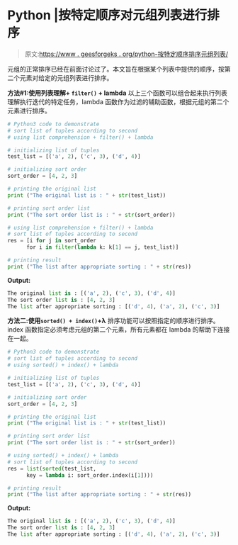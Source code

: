 # Python |按特定顺序对元组列表进行排序

> 原文:[https://www . geesforgeks . org/python-按特定顺序排序元组列表/](https://www.geeksforgeeks.org/python-sort-list-of-tuples-by-specific-ordering/)

元组的正常排序已经在前面讨论过了。本文旨在根据某个列表中提供的顺序，按第二个元素对给定的元组列表进行排序。

**方法#1:使用列表理解+ `filter()` + lambda**
以上三个函数可以组合起来执行列表理解执行迭代的特定任务，lambda 函数作为过滤的辅助函数，根据元组的第二个元素进行排序。

```py
# Python3 code to demonstrate
# sort list of tuples according to second
# using list comprehension + filter() + lambda

# initializing list of tuples
test_list = [('a', 2), ('c', 3), ('d', 4)]

# initializing sort order 
sort_order = [4, 2, 3]

# printing the original list
print ("The original list is : " + str(test_list))

# printing sort order list 
print ("The sort order list is : " + str(sort_order))

# using list comprehension + filter() + lambda
# sort list of tuples according to second
res = [i for j in sort_order 
      for i in filter(lambda k: k[1] == j, test_list)]

# printing result
print ("The list after appropriate sorting : " + str(res))
```

**Output:**

```py
The original list is : [('a', 2), ('c', 3), ('d', 4)]
The sort order list is : [4, 2, 3]
The list after appropriate sorting : [('d', 4), ('a', 2), ('c', 3)]

```

**方法二:使用`sorted() + index()`+λ**
排序功能可以按照指定的顺序进行排序。index 函数指定必须考虑元组的第二个元素，所有元素都在 lambda 的帮助下连接在一起。

```py
# Python3 code to demonstrate
# sort list of tuples according to second
# using sorted() + index() + lambda

# initializing list of tuples
test_list = [('a', 2), ('c', 3), ('d', 4)]

# initializing sort order 
sort_order = [4, 2, 3]

# printing the original list
print ("The original list is : " + str(test_list))

# printing sort order list 
print ("The sort order list is : " + str(sort_order))

# using sorted() + index() + lambda
# sort list of tuples according to second
res = list(sorted(test_list, 
      key = lambda i: sort_order.index(i[1])))

# printing result
print ("The list after appropriate sorting : " + str(res))
```

**Output:**

```py
The original list is : [('a', 2), ('c', 3), ('d', 4)]
The sort order list is : [4, 2, 3]
The list after appropriate sorting : [('d', 4), ('a', 2), ('c', 3)]

```